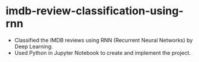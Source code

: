 # imdb-review-classification-using-rnn
- Classified the IMDB reviews using RNN (Recurrent Neural Networks) by Deep Learning.
- Used Python in Jupyter Notebook to create and implement the project.
